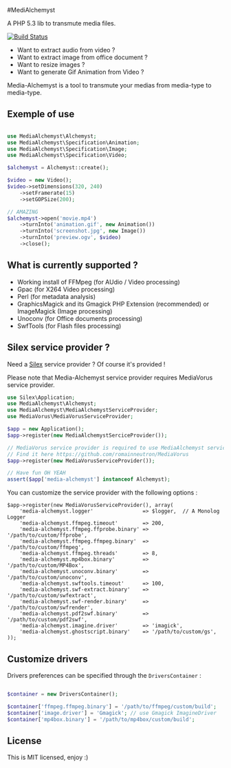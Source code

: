 #MediAlchemyst

A PHP 5.3 lib to transmute media files.

[![Build Status](https://travis-ci.org/alchemy-fr/Media-Alchemyst.png?branch=master)](http://travis-ci.org/alchemy-fr/Media-Alchemyst)

* Want to extract audio from video ?
* Want to extract image from office document ?
* Want to resize images ?
* Want to generate Gif Animation from Video ?

Media-Alchemyst is a tool to transmute your medias from media-type to
media-type.

## Exemple of use

```php

use MediaAlchemyst\Alchemyst;
use MediaAlchemyst\Specification\Animation;
use MediaAlchemyst\Specification\Image;
use MediaAlchemyst\Specification\Video;

$alchemyst = Alchemyst::create();

$video = new Video();
$video->setDimensions(320, 240)
    ->setFramerate(15)
    ->setGOPSize(200);

// AMAZING
$alchemyst->open('movie.mp4')
    ->turnInto('animation.gif', new Animation())
    ->turnInto('screenshot.jpg', new Image())
    ->turnInto('preview.ogv', $video)
    ->close();

```

## What is currently supported ?

* Working install of FFMpeg (for AUdio / Video processing)
* Gpac (for X264 Video processing)
* Perl (for metadata analysis)
* GraphicsMagick and its Gmagick PHP Extension (recommended) or ImageMagick (Image processing)
* Unoconv (for Office documents processing)
* SwfTools (for Flash files processing)

## Silex service provider ?

Need a [Silex](silex.sensiolabs.org) service provider ? Of course it's provided !

Please note that Media-Alchemyst service provider requires MediaVorus service
provider.

```php
use Silex\Application;
use MediaAlchemyst\Alchemyst;
use MediaAlchemyst\MediaAlchemystServiceProvider;
use MediaVorus\MediaVorusServiceProvider;

$app = new Application();
$app->register(new MediaAlchemystSerciceProvider());

// MediaVorus service provider is required to use MediaAlchemyst service provider
// Find it here https://github.com/romainneutron/MediaVorus
$app->register(new MediaVorusServiceProvider());

// Have fun OH YEAH
assert($app['media-alchemyst'] instanceof Alchemyst);
```

You can customize the service provider with the following options :

```
$app->register(new MediaVorusServiceProvider(), array(
    'media-alchemyst.logger'                => $logger,  // A Monolog Logger
    'media-alchemyst.ffmpeg.timeout'        => 200,
    'media-alchemyst.ffmpeg.ffprobe.binary' => '/path/to/custom/ffprobe',
    'media-alchemyst.ffmpeg.ffmpeg.binary'  => '/path/to/custom/ffmpeg',
    'media-alchemyst.ffmpeg.threads'        => 8,
    'media-alchemyst.mp4box.binary'         => '/path/to/custom/MP4Box',
    'media-alchemyst.unoconv.binary'        => '/path/to/custom/unoconv',
    'media-alchemyst.swftools.timeout'      => 100,
    'media-alchemyst.swf-extract.binary'    => '/path/to/custom/swfextract',
    'media-alchemyst.swf-render.binary'     => '/path/to/custom/swfrender',
    'media-alchemyst.pdf2swf.binary'        => '/path/to/custom/pdf2swf',
    'media-alchemyst.imagine.driver'        => 'imagick',
    'media-alchemyst.ghostscript.binary'    => '/path/to/custom/gs',
));
```


## Customize drivers

Drivers preferences can be specified through the `DriversContainer` :

```php

$container = new DriversContainer();

$container['ffmpeg.ffmpeg.binary'] = '/path/to/ffmpeg/custom/build';
$container['image.driver'] = 'Gmagick'; // use Gmagick ImagineDriver
$container['mp4box.binary'] = '/path/to/mp4box/custom/build';

```

## License

This is MIT licensed, enjoy :)
